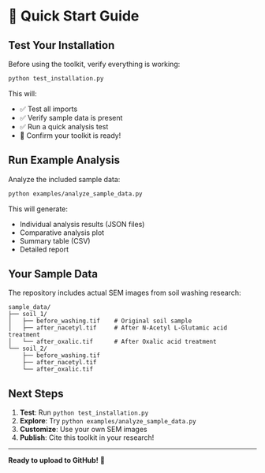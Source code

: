# 🚀 Quick Start Guide

## Test Your Installation

Before using the toolkit, verify everything is working:

```bash
python test_installation.py
```

This will:
- ✅ Test all imports
- ✅ Verify sample data is present  
- ✅ Run a quick analysis test
- 🎉 Confirm your toolkit is ready!

## Run Example Analysis

Analyze the included sample data:

```bash
python examples/analyze_sample_data.py
```

This will generate:
- Individual analysis results (JSON files)
- Comparative analysis plot
- Summary table (CSV)
- Detailed report

## Your Sample Data

The repository includes actual SEM images from soil washing research:

```
sample_data/
├── soil_1/
│   ├── before_washing.tif    # Original soil sample
│   ├── after_nacetyl.tif     # After N-Acetyl L-Glutamic acid treatment
│   └── after_oxalic.tif      # After Oxalic acid treatment
└── soil_2/
    ├── before_washing.tif
    ├── after_nacetyl.tif
    └── after_oxalic.tif
```

## Next Steps

1. **Test**: Run `python test_installation.py`
2. **Explore**: Try `python examples/analyze_sample_data.py`
3. **Customize**: Use your own SEM images
4. **Publish**: Cite this toolkit in your research!

---
**Ready to upload to GitHub!** 🎯
